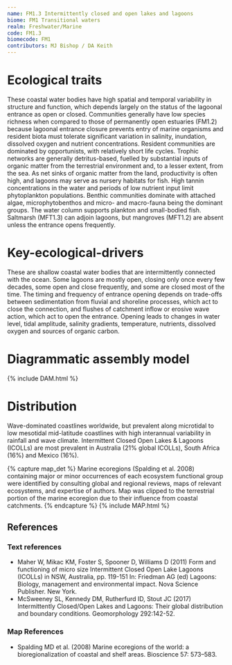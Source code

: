```yaml
---
name: FM1.3 Intermittently closed and open lakes and lagoons
biome: FM1 Transitional waters
realm: Freshwater/Marine
code: FM1.3
biomecode: FM1
contributors: MJ Bishop / DA Keith
---
```


# Ecological traits

These coastal water bodies have high spatial and temporal variability in structure and function, which depends largely on the status of the lagoonal entrance as open or closed.  Communities generally have low species richness when compared to those of permanently open estuaries (FM1.2) because lagoonal entrance closure prevents entry of marine organisms and resident biota must tolerate significant variation in salinity, inundation, dissolved oxygen and nutrient concentrations. Resident communities are dominated by opportunists, with relatively short life cycles. Trophic networks are generally detritus-based, fuelled by substantial inputs of organic matter from the terrestrial environment and, to a lesser extent, from the sea. As net sinks of organic matter from the land, productivity is often high, and lagoons may serve as nursery habitats for fish. High tannin concentrations in the water and periods of low nutrient input limit phytoplankton populations. Benthic communities dominate with attached algae, microphytobenthos and micro- and macro-fauna being the dominant groups. The water column supports plankton and small-bodied fish. Saltmarsh (MFT1.3) can adjoin lagoons, but mangroves (MFT1.2) are absent unless the entrance opens frequently.

# Key-ecological-drivers

These are shallow coastal water bodies that are intermittently connected with the ocean. Some lagoons are mostly open, closing only once every few decades, some open and close frequently, and some are closed most of the time. The timing and frequency of entrance opening depends on trade-offs between sedimentation from fluvial and shoreline processes, which act to close the connection, and flushes of catchment inflow or erosive wave action, which act to open the entrance. Opening leads to changes in water level, tidal amplitude, salinity gradients, temperature, nutrients, dissolved oxygen and sources of organic carbon.

# Diagrammatic assembly model

{% include DAM.html %}


# Distribution

Wave-dominated coastlines worldwide, but prevalent along microtidal to low mesotidal mid-latitude coastlines with high interannual variability in rainfall and wave climate. Intermittent Closed Open Lakes  & Lagoons (ICOLLs) are most prevalent in Australia (21% global ICOLLs), South Africa (16%) and Mexico (16%).

{% capture map_det %} Marine ecoregions (Spalding et al. 2008) containing major or minor occurrences of each ecosystem functional group were identified by consulting global and regional reviews, maps of relevant ecosystems, and expertise of authors. Map was clipped to the terrestrial portion of the marine ecoregion due to their influence from coastal catchments. {% endcapture %}
{% include MAP.html %}

## References

### Text references
* Maher W, Mikac KM, Foster S, Spooner D, Williams D (2011) Form and functioning of micro size Intermittent Closed Open Lake Lagoons (ICOLLs) in NSW, Australia, pp. 119-151 In: Friedman AG (ed) Lagoons: Biology, management and environmental impact. Nova Science Publisher. New York.
* McSweeney SL, Kennedy DM, Rutherfurd ID, Stout JC (2017) Intermittently Closed/Open Lakes and Lagoons: Their global distribution and boundary conditions. Geomorphology 292:142-52.

### Map References

* Spalding MD et al. (2008) Marine ecoregions of the world: a bioregionalization of coastal and shelf areas. Bioscience 57: 573–583.
